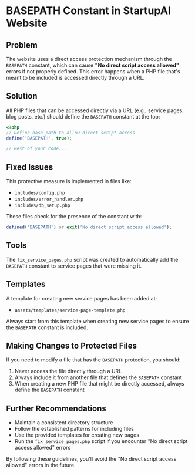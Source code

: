 # BASEPATH Constant in StartupAI Website

## Problem

The website uses a direct access protection mechanism through the `BASEPATH` constant, which can cause **"No direct script access allowed"** errors if not properly defined. This error happens when a PHP file that's meant to be included is accessed directly through a URL.

## Solution

All PHP files that can be accessed directly via a URL (e.g., service pages, blog posts, etc.) should define the `BASEPATH` constant at the top:

```php
<?php
// Define base path to allow direct script access
define('BASEPATH', true);

// Rest of your code...
```

## Fixed Issues

This protective measure is implemented in files like:
- `includes/config.php`
- `includes/error_handler.php`
- `includes/db_setup.php`

These files check for the presence of the constant with:
```php
defined('BASEPATH') or exit('No direct script access allowed');
```

## Tools

The `fix_service_pages.php` script was created to automatically add the `BASEPATH` constant to service pages that were missing it.

## Templates

A template for creating new service pages has been added at:
- `assets/templates/service-page-template.php`

Always start from this template when creating new service pages to ensure the `BASEPATH` constant is included.

## Making Changes to Protected Files

If you need to modify a file that has the `BASEPATH` protection, you should:

1. Never access the file directly through a URL
2. Always include it from another file that defines the `BASEPATH` constant
3. When creating a new PHP file that might be directly accessed, always define the `BASEPATH` constant

## Further Recommendations

- Maintain a consistent directory structure
- Follow the established patterns for including files
- Use the provided templates for creating new pages
- Run the `fix_service_pages.php` script if you encounter "No direct script access allowed" errors

By following these guidelines, you'll avoid the "No direct script access allowed" errors in the future. 